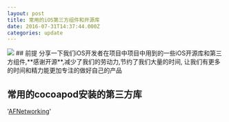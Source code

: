 ```yaml
---
layout: post
title: 常用的iOS第三方组件和开源库
date: 2016-07-31T14:37:44.000Z
categories: update
---
```


<img src="/images/fulls/02.jpg" class="fit image">
## 前提
分享一下我们iOS开发者在项目中项目中用到的一些iOS开源库和第三方组件,**感谢开源**,减少了我们的劳动力,节约了我们大量的时间, 让我们有更多的时间和精力能更加专注的做好自己的产品

## 常用的cocoapod安装的第三方库

'[AFNetworking](https://github.com/AFNetworking/AFNetworking)'



